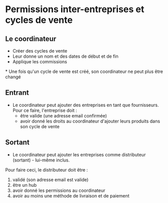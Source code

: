 # Permissions inter-entreprises et cycles de vente

## Le coordinateur

* Créer des cycles de vente
* Leur donne un nom et des dates de début et de fin
* Applique les commissions

\* Une fois qu'un cycle de vente est créé, son coordinateur ne peut plus être changé

## Entrant

* Le coordinateur peut ajouter des entreprises en tant que fournisseurs. Pour ce faire, l'entreprise doit :
  * être valide \(une adresse email confirmée\)
  * avoir donné les droits au coordinateur d'ajouter leurs produits dans son cycle de vente

## Sortant

* Le coordinateur peut ajouter les entreprises comme distributeur \(sortant\) - lui-même inclus.

Pour faire ceci, le distributeur doit être :

1. validé \(son adresse email est valide\)
2. être un hub
3. avoir donné les permissions au coordinateur
4. avoir au moins une méthode de livraison et de paiement

